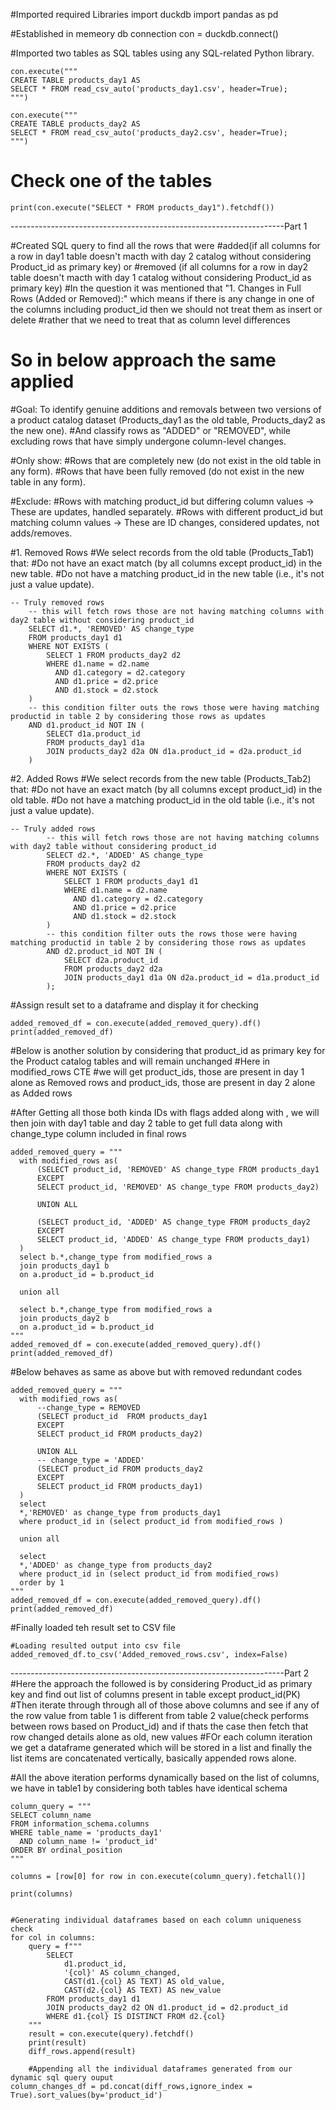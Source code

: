 #Imported required Libraries
import duckdb
import pandas as pd

#Established in memeory db connection
con = duckdb.connect()

#Imported two tables as SQL tables using any SQL-related Python library.
  
    con.execute("""
    CREATE TABLE products_day1 AS
    SELECT * FROM read_csv_auto('products_day1.csv', header=True);
    """)
    
    con.execute("""
    CREATE TABLE products_day2 AS
    SELECT * FROM read_csv_auto('products_day2.csv', header=True);
    """)

#  Check one of the tables
    print(con.execute("SELECT * FROM products_day1").fetchdf())

--------------------------------------------------------------------Part 1

#Created SQL query to find all the rows that were 
  #added(if all columns for a row in day1 table doesn't macth with day 2 catalog without considering Product_id as primary key) or 
  #removed (if all columns for a row in day2 table doesn't macth with day 1 catalog without considering Product_id as primary key)
  #In the question it was mentioned that "1. Changes in Full Rows (Added or Removed):" which means if there is any change in one of the columns including product_id then we should not treat them as insert or delete 
  #rather that we need to treat that as column level differences

# So in below approach the same applied 
  #Goal: To identify genuine additions and removals between two versions of a product catalog dataset (Products_day1 as the old table, Products_day2 as the new one). 
    #And classify rows as "ADDED" or "REMOVED", while excluding rows that have simply undergone column-level changes.

#Only show:
  #Rows that are completely new (do not exist in the old table in any form).
  #Rows that have been fully removed (do not exist in the new table in any form).

#Exclude:
  #Rows with matching product_id but differing column values → These are updates, handled separately.
  #Rows with different product_id but matching column values → These are ID changes, considered updates, not adds/removes.

#1. Removed Rows
  #We select records from the old table (Products_Tab1) that:
  #Do not have an exact match (by all columns except product_id) in the new table.
  #Do not have a matching product_id in the new table (i.e., it's not just a value update).

    -- Truly removed rows
        -- this will fetch rows those are not having matching columns with day2 table without considering product_id
        SELECT d1.*, 'REMOVED' AS change_type
        FROM products_day1 d1
        WHERE NOT EXISTS (
            SELECT 1 FROM products_day2 d2
            WHERE d1.name = d2.name
              AND d1.category = d2.category
              AND d1.price = d2.price
              AND d1.stock = d2.stock
        )
        -- this condition filter outs the rows those were having matching productid in table 2 by considering those rows as updates
        AND d1.product_id NOT IN (
            SELECT d1a.product_id
            FROM products_day1 d1a
            JOIN products_day2 d2a ON d1a.product_id = d2a.product_id
        )

#2. Added Rows
  #We select records from the new table (Products_Tab2) that:
  #Do not have an exact match (by all columns except product_id) in the old table.
  #Do not have a matching product_id in the old table (i.e., it's not just a value update).

    -- Truly added rows
            -- this will fetch rows those are not having matching columns with day2 table without considering product_id
            SELECT d2.*, 'ADDED' AS change_type
            FROM products_day2 d2
            WHERE NOT EXISTS (
                SELECT 1 FROM products_day1 d1
                WHERE d1.name = d2.name
                  AND d1.category = d2.category
                  AND d1.price = d2.price
                  AND d1.stock = d2.stock
            )
            -- this condition filter outs the rows those were having matching productid in table 2 by considering those rows as updates
            AND d2.product_id NOT IN (
                SELECT d2a.product_id
                FROM products_day2 d2a
                JOIN products_day1 d1a ON d2a.product_id = d1a.product_id
            );


#Assign result set to a dataframe and display it for checking

    added_removed_df = con.execute(added_removed_query).df()
    print(added_removed_df)

#Below is another solution by considering that product_id as primary key for the Product catalog tables and will remain unchanged
#Here in modified_rows CTE 
#we will get product_ids, those are present in day 1 alone as Removed rows and 
product_ids, those are present in day 2 alone as Added rows 

#After Getting all those both kinda IDs with flags added along with , we will then join with day1 table and day 2 table to get full data along with change_type column included in final rows

    added_removed_query = """
      with modified_rows as(
          (SELECT product_id, 'REMOVED' AS change_type FROM products_day1
          EXCEPT
          SELECT product_id, 'REMOVED' AS change_type FROM products_day2)

          UNION ALL

          (SELECT product_id, 'ADDED' AS change_type FROM products_day2
          EXCEPT
          SELECT product_id, 'ADDED' AS change_type FROM products_day1)
      )
      select b.*,change_type from modified_rows a
      join products_day1 b
      on a.product_id = b.product_id

      union all

      select b.*,change_type from modified_rows a
      join products_day2 b
      on a.product_id = b.product_id
    """
    added_removed_df = con.execute(added_removed_query).df()
    print(added_removed_df)

#Below behaves as same as above but with removed redundant codes

    added_removed_query = """
      with modified_rows as(
          --change_type = REMOVED
          (SELECT product_id  FROM products_day1
          EXCEPT
          SELECT product_id FROM products_day2)

          UNION ALL
          -- change_type = 'ADDED'
          (SELECT product_id FROM products_day2
          EXCEPT
          SELECT product_id FROM products_day1)
      )
      select
      *,'REMOVED' as change_type from products_day1
      where product_id in (select product_id from modified_rows )

      union all

      select
      *,'ADDED' as change_type from products_day2
      where product_id in (select product_id from modified_rows)
      order by 1
    """
    added_removed_df = con.execute(added_removed_query).df()
    print(added_removed_df)

#Finally loaded teh result set to CSV file

    #Loading resulted output into csv file
    added_removed_df.to_csv('Added_removed_rows.csv', index=False)

--------------------------------------------------------------------Part 2
#Here the approach the followed is by considering Product_id as primary key and find out list of columns present in table except product_id(PK)
#Then iterate through through all of those above columns and see if any of the row value from table 1 is different from table 2 value(check performs between rows based on Product_id)  and if thats the case then fetch that row changed details alone as old, new values
#FOr each column iteration we get a dataframe generated which will be stored in a list and finally the list items are concatenated vertically, basically appended rows alone.

#All the above iteration performs dynamically based on the list of columns, we have in table1 by considering both tables have identical schema

    column_query = """
    SELECT column_name
    FROM information_schema.columns
    WHERE table_name = 'products_day1'
      AND column_name != 'product_id'
    ORDER BY ordinal_position
    """
    
    columns = [row[0] for row in con.execute(column_query).fetchall()]
    
    print(columns)
    

    #Generating individual dataframes based on each column uniqueness check
    for col in columns:
        query = f"""
            SELECT
                d1.product_id,
                '{col}' AS column_changed,
                CAST(d1.{col} AS TEXT) AS old_value,
                CAST(d2.{col} AS TEXT) AS new_value
            FROM products_day1 d1
            JOIN products_day2 d2 ON d1.product_id = d2.product_id
            WHERE d1.{col} IS DISTINCT FROM d2.{col}
        """
        result = con.execute(query).fetchdf()
        print(result)
        diff_rows.append(result)

        #Appending all the individual dataframes generated from our dynamic sql query ouput
    column_changes_df = pd.concat(diff_rows,ignore_index = True).sort_values(by='product_id')

